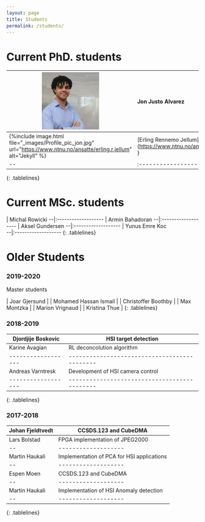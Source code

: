 ```yaml
---
layout: page
title: Students
permalink: /students/
---
```

<style>
.tablelines table, .tablelines td, .tablelines th {
        border: 1px solid black;
        }
</style>

# Current PhD. students

<img src="_images/Profile_pic_jon.jpg" alt="drawing" width="150"/> | Jon Justo Alvarez
--|:-------------------
{%include image.html file="_images/Profile_pic_jon.jpg" url="https://www.ntnu.no/ansatte/erling.r.jellum" alt="Jekyll"  %} | [Erling Rennemo Jellum]{https://www.ntnu.no/ansatte/erling.r.jellum }
--|:-------------------
{: .tablelines}

# Current MSc. students
 | Michal Rowicki 
--|:-------------------
 | Armin Bahadoran
--|:-------------------
 | Aksel Gundersen
--|:-------------------
 | Yunus Emre Koc  
--|:-------------------
{: .tablelines}

# Older Students




### 2019-2020

Master students

| Joar Gjersund          |
| Mohamed Hassan Ismail  |
| Christoffer Boothby    |
| Max Montzka            |
| Marion Vrignaud        |
| Kristina Thue          |
{: .tablelines}


### 2018-2019

|Djordjije Boskovic| HSI target detection
|------------------|--------------------------------------------|
|Karine Avagian| RL deconcolution algorithm
|------------------|--------------------------------------------|
|Andreas Varntresk | Development of HSI camera control
|------------------|--------------------------------------------|
{: .tablelines}

### 2017-2018
Johan Fjeldtvedt | CCSDS.123 and CubeDMA
--|-------------------
Lars Bolstad | FPGA implementation of JPEG2000 
--|-------------------
Martin Haukali | Implementation of PCA for HSI applications
--|-------------------
Espen Moen | CCSDS.123 and CubeDMA
--|-------------------
Martin Haukali | Implementation of HSI Anomaly detection
--|-------------------
{: .tablelines}


